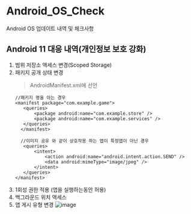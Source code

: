 # Android_OS_Check
Android OS 업데이트 내역 및 체크사항

## Android 11 대응 내역(개인정보 보호 강화)
1. 범위 저장소 액세스 변경(Scoped Storage)
2. 패키지 공개 상태 변경
   > AndroidManifest.xml에 선언
   ```
   //패키지 명을 아는 경우
   <manifest package="com.example.game">
      <queries>
          <package android:name="com.example.store" />
          <package android:name="com.example.services" />
      </queries>
     </manifest>

     //이미지 공유 와 같이 상호작용 하는 앱이 특정앱이 아닌 경우 
      <queries>
          <intent>
              <action android:name="android.intent.action.SEND" />
              <data android:mimeType="image/jpeg" />
          </intent>
      </queries>
   </manifest>
   ```
3. 1회성 권한 적용 (앱을 실행하는동안 허용)
4. 백그라운드 위치 액세스
5. 앱 게시 유형 변경
   ![image](https://user-images.githubusercontent.com/63289651/137827051-55fc52df-e076-4d3e-b007-3f15900da59a.png)

